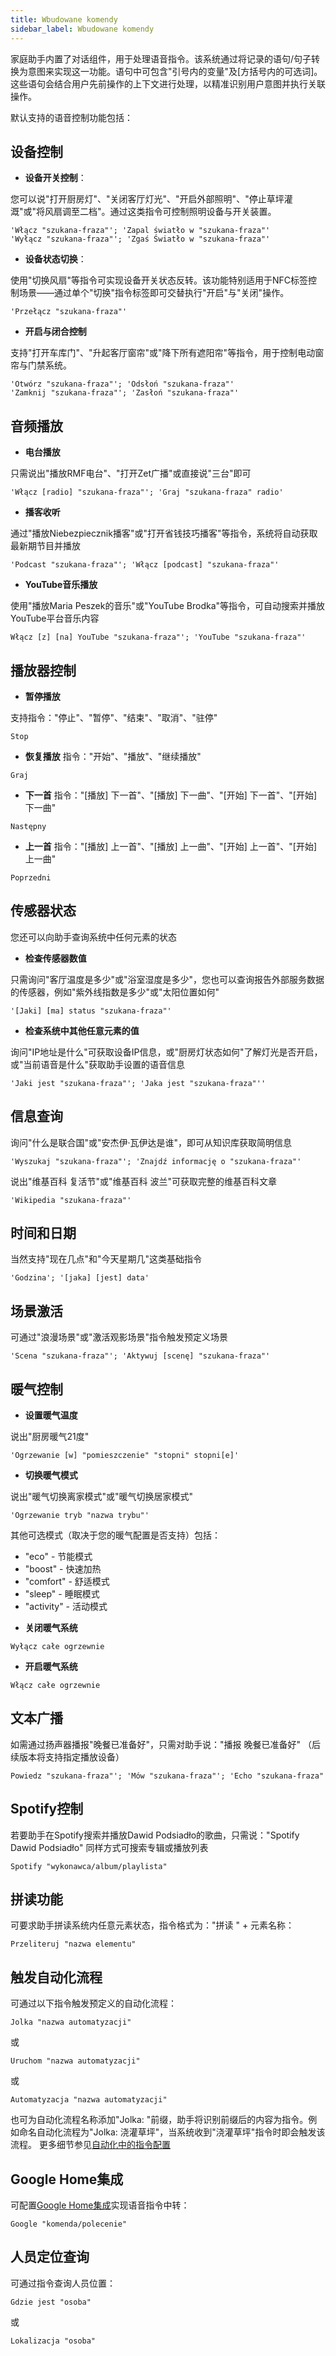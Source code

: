 ```yaml
---
title: Wbudowane komendy
sidebar_label: Wbudowane komendy
---
```


家庭助手内置了对话组件，用于处理语音指令。该系统通过将记录的语句/句子转换为意图来实现这一功能。语句中可包含"引号内的变量"及[方括号内的可选词]。这些语句会结合用户先前操作的上下文进行处理，以精准识别用户意图并执行关联操作。

默认支持的语音控制功能包括：

## 设备控制

* **设备开关控制**：

您可以说"打开厨房灯"、"关闭客厅灯光"、"开启外部照明"、"停止草坪灌溉"或"将风扇调至二档"。通过这类指令可控制照明设备与开关装置。

```text
'Włącz "szukana-fraza"'; 'Zapal światło w "szukana-fraza"'
'Wyłącz "szukana-fraza"'; 'Zgaś Światło w "szukana-fraza"'
```

* **设备状态切换**：

使用"切换风扇"等指令可实现设备开关状态反转。该功能特别适用于NFC标签控制场景——通过单个"切换"指令标签即可交替执行"开启"与"关闭"操作。

```text
'Przełącz "szukana-fraza"'
```

* **开启与闭合控制**

支持"打开车库门"、"升起客厅窗帘"或"降下所有遮阳帘"等指令，用于控制电动窗帘与门禁系统。

```text
'Otwórz "szukana-fraza"'; 'Odsłoń "szukana-fraza"'
'Zamknij "szukana-fraza"'; 'Zasłoń "szukana-fraza"'
```

## 音频播放

* **电台播放**

只需说出"播放RMF电台"、"打开Zet广播"或直接说"三台"即可

```text
'Włącz [radio] "szukana-fraza"'; 'Graj "szukana-fraza" radio'
```

* **播客收听**

通过"播放Niebezpiecznik播客"或"打开省钱技巧播客"等指令，系统将自动获取最新期节目并播放

```text
'Podcast "szukana-fraza"'; 'Włącz [podcast] "szukana-fraza"'
```

* **YouTube音乐播放**

使用"播放Maria Peszek的音乐"或"YouTube Brodka"等指令，可自动搜索并播放YouTube平台音乐内容

```text
Włącz [z] [na] YouTube "szukana-fraza"'; 'YouTube "szukana-fraza"'
```

## 播放器控制

* **暂停播放**

支持指令："停止"、"暂停"、"结束"、"取消"、"驻停"

```text
Stop
```

* **恢复播放**
指令："开始"、"播放"、"继续播放"

```text
Graj
```

* **下一首**
指令："[播放] 下一首"、"[播放] 下一曲"、"[开始] 下一首"、"[开始] 下一曲"

```text
Następny
```

* **上一首**
指令："[播放] 上一首"、"[播放] 上一曲"、"[开始] 上一首"、"[开始] 上一曲"

```text
Poprzedni
```

## 传感器状态

您还可以向助手查询系统中任何元素的状态

* **检查传感器数值**

只需询问"客厅温度是多少"或"浴室湿度是多少"，您也可以查询报告外部服务数据的传感器，例如"紫外线指数是多少"或"太阳位置如何"

```text
'[Jaki] [ma] status "szukana-fraza"'
```

* **检查系统中其他任意元素的值**

询问"IP地址是什么"可获取设备IP信息，或"厨房灯状态如何"了解灯光是否开启，或"当前语音是什么"获取助手设置的语音信息

```text
'Jaki jest "szukana-fraza"'; 'Jaka jest "szukana-fraza"''
```

## 信息查询

询问"什么是联合国"或"安杰伊·瓦伊达是谁"，即可从知识库获取简明信息

```text
'Wyszukaj "szukana-fraza"'; 'Znajdź informację o "szukana-fraza"'
```

说出"维基百科 复活节"或"维基百科 波兰"可获取完整的维基百科文章

```text
'Wikipedia "szukana-fraza"'
```

## 时间和日期

当然支持"现在几点"和"今天星期几"这类基础指令

```text
'Godzina'; '[jaka] [jest] data'
```

## 场景激活

可通过"浪漫场景"或"激活观影场景"指令触发预定义场景

```text
'Scena "szukana-fraza"'; 'Aktywuj [scenę] "szukana-fraza"'
```

## 暖气控制

* **设置暖气温度**

说出"厨房暖气21度"

```text
'Ogrzewanie [w] "pomieszczenie" "stopni" stopni[e]'
```

* **切换暖气模式**

说出"暖气切换离家模式"或"暖气切换居家模式"

```text
'Ogrzewanie tryb "nazwa trybu"'
```

其他可选模式（取决于您的暖气配置是否支持）包括：

- "eco" - 节能模式
- "boost" - 快速加热
- "comfort" - 舒适模式  
- "sleep" - 睡眠模式
- "activity" - 活动模式

* **关闭暖气系统**

```text
Wyłącz całe ogrzewnie
```

* **开启暖气系统**

```text
Włącz całe ogrzewnie
```

## 文本广播

如需通过扬声器播报"晚餐已准备好"，只需对助手说："播报 晚餐已准备好"
（后续版本将支持指定播放设备）

```text
Powiedz "szukana-fraza"'; 'Mów "szukana-fraza"'; 'Echo "szukana-fraza"
```

## Spotify控制

若要助手在Spotify搜索并播放Dawid Podsiadło的歌曲，只需说："Spotify Dawid Podsiadło"
同样方式可搜索专辑或播放列表

```text
Spotify "wykonawca/album/playlista"
```

## 拼读功能

可要求助手拼读系统内任意元素状态，指令格式为："拼读 " + 元素名称：

```text
Przeliteruj "nazwa elementu"
```

## 触发自动化流程

可通过以下指令触发预定义的自动化流程：

```text
Jolka "nazwa automatyzacji"
```

或

```text
Uruchom "nazwa automatyzacji"
```

或

```text
Automatyzacja "nazwa automatyzacji"
```

也可为自动化流程名称添加"Jolka: "前缀，助手将识别前缀后的内容为指令。例如命名自动化流程为"Jolka: 浇灌草坪"，当系统收到"浇灌草坪"指令时即会触发该流程。
更多细节参见[自动化中的指令配置](/docs/ais_app_assistent_add_command/#komenda-w-automatyzacji)

## Google Home集成

可配置[Google Home集成](/docs/ais_app_ai_integration_google_home)实现语音指令中转：

```text
Google "komenda/polecenie"
```

## 人员定位查询

可通过指令查询人员位置：

```text
Gdzie jest "osoba"
```

或

```text
Lokalizacja "osoba"
```